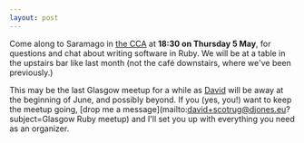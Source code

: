 ```yaml
---
layout: post
---
```


Come along to Saramago in [the CCA](https://maps.google.com/maps?f=q&hl=en&q=350+Sauchiehall+Street%2C+Glasgow%2C+gb) at **18:30 on Thursday 5 May**, for questions and chat about writing software in Ruby. We will be at a table in the upstairs bar like last month (not the café downstairs, where we've been previously.)

This may be the last Glasgow meetup for a while as [David](https://twitter.com/kotoshenya) will be away at the beginning of June, and possibly beyond. If you (yes, you!) want to keep the meetup going, [drop me a message](mailto:david+scotrug@djones.eu?subject=Glasgow Ruby meetup) and I'll set you up with everything you need as an organizer.

